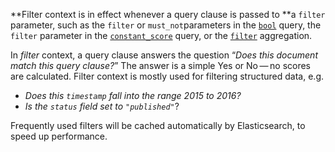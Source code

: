  **Filter context is in effect whenever a query clause is passed to **a `filter` parameter, such as the `filter` or `must_not`parameters in the [`bool`](https://www.elastic.co/guide/en/elasticsearch/reference/current/query-dsl-bool-query.html) query, the `filter` parameter in the [`constant_score`](https://www.elastic.co/guide/en/elasticsearch/reference/current/query-dsl-constant-score-query.html) query, or the [`filter`](https://www.elastic.co/guide/en/elasticsearch/reference/current/search-aggregations-bucket-filter-aggregation.html) aggregation.



In _filter_ context, a query clause answers the question “_Does this document match this query clause?_” The answer is a simple Yes or No — no scores are calculated. Filter context is mostly used for filtering structured data, e.g.

* _Does this `timestamp` fall into the range 2015 to 2016?_
* _Is the `status` field set to `"published"`_?

Frequently used filters will be cached automatically by Elasticsearch, to speed up performance.

